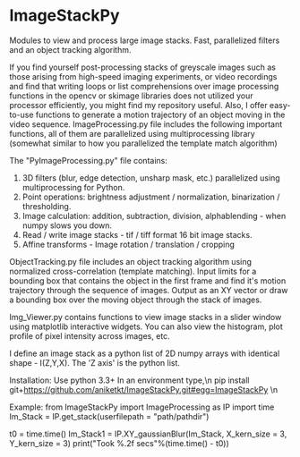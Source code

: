 # ImageStackPy
Modules to view and process large image stacks. Fast, parallelized filters and an object tracking algorithm.

If you find yourself post-processing stacks of greyscale images such as those arising from high-speed imaging experiments, or video recordings and find that writing loops or list comprehensions over image processing functions in the opencv or skimage libraries does not utilized your processor efficiently, you might find my repository useful. Also, I offer easy-to-use functions to generate a motion trajectory of an object moving in the video sequence.
ImageProcessing.py file includes the following important functions, all of them are parallelized using multiprocessing library (somewhat similar to how you parallelized the template match algorithm)
 
The "PyImageProcessing.py" file contains:

1. 3D filters (blur, edge detection, unsharp mask, etc.) parallelized using multiprocessing for Python.
2. Point operations: brightness adjustment / normalization, binarization / thresholding.
3. Image calculation: addition, subtraction, division, alphablending - when numpy slows you down.
4. Read / write image stacks - tif / tiff format 16 bit image stacks.
5. Affine transforms - Image rotation / translation / cropping


ObjectTracking.py file includes an object tracking algorithm using normalized cross-correlation (template matching). Input limits for a bounding box that contains the object in the first frame and find it's motion trajectory through the sequence of images. Output as an XY vector or draw a bounding box over the moving object through the stack of images.

Img_Viewer.py contains functions to view image stacks in a slider window using matplotlib interactive widgets. You can also view the histogram, plot profile of pixel intensity across images, etc.

I define an image stack as a python list of 2D numpy arrays with identical shape - I(Z,Y,X). The 'Z axis' is the python list.

Installation:
Use python 3.3+ 
In an environment type,\n
pip install git+https://github.com/aniketkt/ImageStackPy.git#egg=ImageStackPy
\n

Example:
from ImageStackPy import ImageProcessing as IP
import time
Im_Stack = IP.get_stack(userfilepath = "path/pathdir")

t0 = time.time()
Im_Stack1 = IP.XY_gaussianBlur(Im_Stack, X_kern_size = 3, Y_kern_size = 3)
print("Took %.2f secs"%(time.time() - t0))
